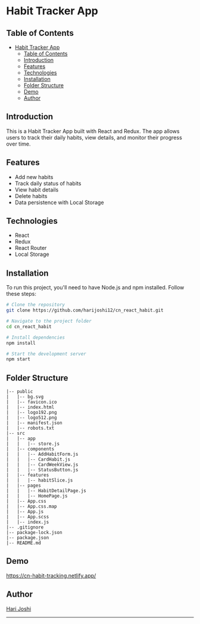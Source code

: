 # Habit Tracker App

## Table of Contents

- [Habit Tracker App](#habit-tracker-app)
  - [Table of Contents](#table-of-contents)
  - [Introduction](#introduction)
  - [Features](#features)
  - [Technologies](#technologies)
  - [Installation](#installation)
  - [Folder Structure](#folder-structure)
  - [Demo](#demo)
  - [Author](#author)

## Introduction

This is a Habit Tracker App built with React and Redux. The app allows users to track their daily habits, view details, and monitor their progress over time.

## Features

- Add new habits
- Track daily status of habits
- View habit details
- Delete habits
- Data persistence with Local Storage

## Technologies

- React
- Redux
- React Router
- Local Storage

## Installation

To run this project, you'll need to have Node.js and npm installed. Follow these steps:

```bash
# Clone the repository
git clone https://github.com/harijoshi12/cn_react_habit.git

# Navigate to the project folder
cd cn_react_habit

# Install dependencies
npm install

# Start the development server
npm start
```
## Folder Structure
```plaintext
|-- public
|   |-- bg.svg
|   |-- favicon.ico
|   |-- index.html
|   |-- logo192.png
|   |-- logo512.png
|   |-- manifest.json
|   |-- robots.txt
|-- src
|   |-- app
|   |   |-- store.js
|   |-- components
|   |   |-- AddHabitForm.js
|   |   |-- CardHabit.js
|   |   |-- CardWeekView.js
|   |   |-- StatusButton.js
|   |-- features
|   |   |-- habitSlice.js
|   |-- pages
|   |   |-- HabitDetailPage.js
|   |   |-- HomePage.js
|   |-- App.css
|   |-- App.css.map
|   |-- App.js
|   |-- App.scss
|   |-- index.js
|-- .gitignore
|-- package-lock.json
|-- package.json
|-- README.md
```

## Demo
https://cn-habit-tracking.netlify.app/

## Author
[Hari Joshi](https://github.com/harijoshi12)

---